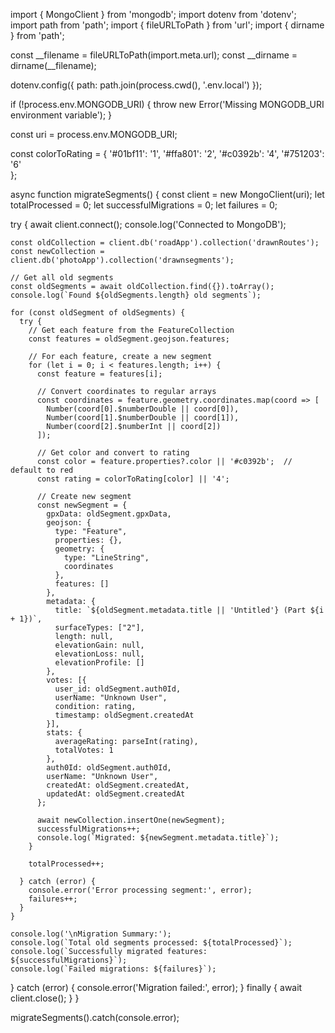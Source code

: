 import { MongoClient } from 'mongodb';
import dotenv from 'dotenv';
import path from 'path';
import { fileURLToPath } from 'url';
import { dirname } from 'path';

const __filename = fileURLToPath(import.meta.url);
const __dirname = dirname(__filename);

dotenv.config({ path: path.join(process.cwd(), '.env.local') });

if (!process.env.MONGODB_URI) {
  throw new Error('Missing MONGODB_URI environment variable');
}

const uri = process.env.MONGODB_URI;

const colorToRating = {
  '#01bf11': '1',
  '#ffa801': '2', 
  '#c0392b': '4',
  '#751203': '6'  
};

async function migrateSegments() {
  const client = new MongoClient(uri);
  let totalProcessed = 0;
  let successfulMigrations = 0;
  let failures = 0;

  try {
    await client.connect();
    console.log('Connected to MongoDB');

    const oldCollection = client.db('roadApp').collection('drawnRoutes');
    const newCollection = client.db('photoApp').collection('drawnsegments');

    // Get all old segments
    const oldSegments = await oldCollection.find({}).toArray();
    console.log(`Found ${oldSegments.length} old segments`);

    for (const oldSegment of oldSegments) {
      try {
        // Get each feature from the FeatureCollection
        const features = oldSegment.geojson.features;
        
        // For each feature, create a new segment
        for (let i = 0; i < features.length; i++) {
          const feature = features[i];
          
          // Convert coordinates to regular arrays
          const coordinates = feature.geometry.coordinates.map(coord => [
            Number(coord[0].$numberDouble || coord[0]),
            Number(coord[1].$numberDouble || coord[1]),
            Number(coord[2].$numberInt || coord[2])
          ]);

          // Get color and convert to rating
          const color = feature.properties?.color || '#c0392b';  // default to red
          const rating = colorToRating[color] || '4';

          // Create new segment
          const newSegment = {
            gpxData: oldSegment.gpxData,
            geojson: {
              type: "Feature",
              properties: {},
              geometry: {
                type: "LineString",
                coordinates
              },
              features: []
            },
            metadata: {
              title: `${oldSegment.metadata.title || 'Untitled'} (Part ${i + 1})`,
              surfaceTypes: ["2"],
              length: null,
              elevationGain: null,
              elevationLoss: null,
              elevationProfile: []
            },
            votes: [{
              user_id: oldSegment.auth0Id,
              userName: "Unknown User",
              condition: rating,
              timestamp: oldSegment.createdAt
            }],
            stats: {
              averageRating: parseInt(rating),
              totalVotes: 1
            },
            auth0Id: oldSegment.auth0Id,
            userName: "Unknown User",
            createdAt: oldSegment.createdAt,
            updatedAt: oldSegment.createdAt
          };

          await newCollection.insertOne(newSegment);
          successfulMigrations++;
          console.log(`Migrated: ${newSegment.metadata.title}`);
        }

        totalProcessed++;

      } catch (error) {
        console.error('Error processing segment:', error);
        failures++;
      }
    }

    console.log('\nMigration Summary:');
    console.log(`Total old segments processed: ${totalProcessed}`);
    console.log(`Successfully migrated features: ${successfulMigrations}`);
    console.log(`Failed migrations: ${failures}`);

  } catch (error) {
    console.error('Migration failed:', error);
  } finally {
    await client.close();
  }
}

migrateSegments().catch(console.error);
